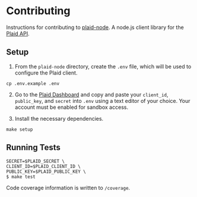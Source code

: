 # Contributing

Instructions for contributing to [plaid-node][1]. A node.js client library for the [Plaid API][2].

## Setup

1. From the `plaid-node` directory, create the `.env` file, which will be used to configure the Plaid client.

  ```
  cp .env.example .env
  ```

2. Go to the [Plaid Dashboard](https://dashboard.plaid.com/) and copy and paste your `client_id`, `public_key`, and `secret`
   into `.env` using a text editor of your choice. Your account must be enabled for sandbox access.

3. Install the necessary dependencies.

  ```
  make setup
  ```

## Running Tests

```console
SECRET=$PLAID_SECRET \
CLIENT_ID=$PLAID_CLIENT_ID \ 
PUBLIC_KEY=$PLAID_PUBLIC_KEY \
$ make test
```

Code coverage information is written to `/coverage`.

[1]: https://github.com/plaid/plaid-node
[2]: https://plaid.com
